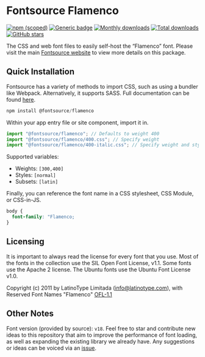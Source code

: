 # Fontsource Flamenco

[![npm (scoped)](https://img.shields.io/npm/v/@fontsource/flamenco?color=brightgreen)](https://www.npmjs.com/package/@fontsource/flamenco) [![Generic badge](https://img.shields.io/badge/fontsource-passing-brightgreen)](https://github.com/fontsource/fontsource) [![Monthly downloads](https://badgen.net/npm/dm/@fontsource/flamenco)](https://github.com/fontsource/fontsource) [![Total downloads](https://badgen.net/npm/dt/@fontsource/flamenco)](https://github.com/fontsource/fontsource) [![GitHub stars](https://img.shields.io/github/stars/fontsource/fontsource.svg?style=social&label=Star)](https://github.com/fontsource/fontsource/stargazers)

The CSS and web font files to easily self-host the “Flamenco” font. Please visit the main [Fontsource website](https://fontsource.org/fonts/flamenco) to view more details on this package.

## Quick Installation

Fontsource has a variety of methods to import CSS, such as using a bundler like Webpack. Alternatively, it supports SASS. Full documentation can be found [here](https://fontsource.org/docs/introduction).

```javascript
npm install @fontsource/flamenco
```

Within your app entry file or site component, import it in.

```javascript
import "@fontsource/flamenco"; // Defaults to weight 400
import "@fontsource/flamenco/400.css"; // Specify weight
import "@fontsource/flamenco/400-italic.css"; // Specify weight and style

```

Supported variables:
- Weights: `[300,400]`
- Styles: `[normal]`
- Subsets: `[latin]`

Finally, you can reference the font name in a CSS stylesheet, CSS Module, or CSS-in-JS.

```css
body {
  font-family: "Flamenco;
}
```

## Licensing
It is important to always read the license for every font that you use.
Most of the fonts in the collection use the SIL Open Font License, v1.1. Some fonts use the Apache 2 license. The Ubuntu fonts use the Ubuntu Font License v1.0.

Copyright (c) 2011 by LatinoType Limitada (info@latinotype.com), with Reserved Font Names "Flamenco"
[OFL-1.1](http://scripts.sil.org/OFL)

## Other Notes
Font version (provided by source): `v18`.
Feel free to star and contribute new ideas to this repository that aim to improve the performance of font loading, as well as expanding the existing library we already have. Any suggestions or ideas can be voiced via an [issue](https://github.com/fontsource/fontsource/issues).